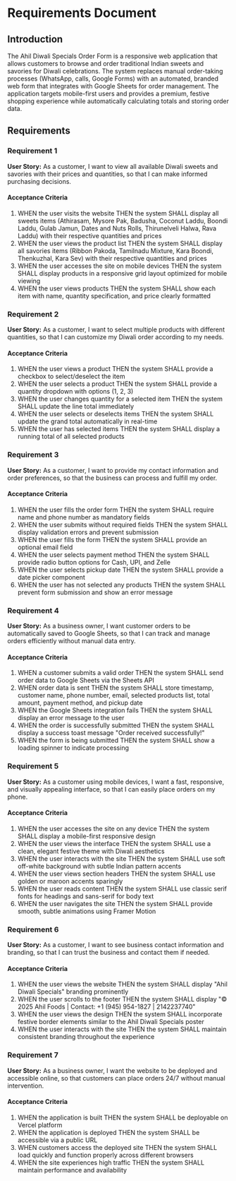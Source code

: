 # Requirements Document

## Introduction

The Ahil Diwali Specials Order Form is a responsive web application that allows customers to browse and order traditional Indian sweets and savories for Diwali celebrations. The system replaces manual order-taking processes (WhatsApp, calls, Google Forms) with an automated, branded web form that integrates with Google Sheets for order management. The application targets mobile-first users and provides a premium, festive shopping experience while automatically calculating totals and storing order data.

## Requirements

### Requirement 1

**User Story:** As a customer, I want to view all available Diwali sweets and savories with their prices and quantities, so that I can make informed purchasing decisions.

#### Acceptance Criteria

1. WHEN the user visits the website THEN the system SHALL display all sweets items (Athirasam, Mysore Pak, Badusha, Coconut Laddu, Boondi Laddu, Gulab Jamun, Dates and Nuts Rolls, Thirunelveli Halwa, Rava Laddu) with their respective quantities and prices
2. WHEN the user views the product list THEN the system SHALL display all savories items (Ribbon Pakoda, Tamilnadu Mixture, Kara Boondi, Thenkuzhal, Kara Sev) with their respective quantities and prices
3. WHEN the user accesses the site on mobile devices THEN the system SHALL display products in a responsive grid layout optimized for mobile viewing
4. WHEN the user views products THEN the system SHALL show each item with name, quantity specification, and price clearly formatted

### Requirement 2

**User Story:** As a customer, I want to select multiple products with different quantities, so that I can customize my Diwali order according to my needs.

#### Acceptance Criteria

1. WHEN the user views a product THEN the system SHALL provide a checkbox to select/deselect the item
2. WHEN the user selects a product THEN the system SHALL provide a quantity dropdown with options (1, 2, 3)
3. WHEN the user changes quantity for a selected item THEN the system SHALL update the line total immediately
4. WHEN the user selects or deselects items THEN the system SHALL update the grand total automatically in real-time
5. WHEN the user has selected items THEN the system SHALL display a running total of all selected products

### Requirement 3

**User Story:** As a customer, I want to provide my contact information and order preferences, so that the business can process and fulfill my order.

#### Acceptance Criteria

1. WHEN the user fills the order form THEN the system SHALL require name and phone number as mandatory fields
2. WHEN the user submits without required fields THEN the system SHALL display validation errors and prevent submission
3. WHEN the user fills the form THEN the system SHALL provide an optional email field
4. WHEN the user selects payment method THEN the system SHALL provide radio button options for Cash, UPI, and Zelle
5. WHEN the user selects pickup date THEN the system SHALL provide a date picker component
6. WHEN the user has not selected any products THEN the system SHALL prevent form submission and show an error message

### Requirement 4

**User Story:** As a business owner, I want customer orders to be automatically saved to Google Sheets, so that I can track and manage orders efficiently without manual data entry.

#### Acceptance Criteria

1. WHEN a customer submits a valid order THEN the system SHALL send order data to Google Sheets via the Sheets API
2. WHEN order data is sent THEN the system SHALL store timestamp, customer name, phone number, email, selected products list, total amount, payment method, and pickup date
3. WHEN the Google Sheets integration fails THEN the system SHALL display an error message to the user
4. WHEN the order is successfully submitted THEN the system SHALL display a success toast message "Order received successfully!"
5. WHEN the form is being submitted THEN the system SHALL show a loading spinner to indicate processing

### Requirement 5

**User Story:** As a customer using mobile devices, I want a fast, responsive, and visually appealing interface, so that I can easily place orders on my phone.

#### Acceptance Criteria

1. WHEN the user accesses the site on any device THEN the system SHALL display a mobile-first responsive design
2. WHEN the user views the interface THEN the system SHALL use a clean, elegant festive theme with Diwali aesthetics
3. WHEN the user interacts with the site THEN the system SHALL use soft off-white background with subtle Indian pattern accents
4. WHEN the user views section headers THEN the system SHALL use golden or maroon accents sparingly
5. WHEN the user reads content THEN the system SHALL use classic serif fonts for headings and sans-serif for body text
6. WHEN the user navigates the site THEN the system SHALL provide smooth, subtle animations using Framer Motion

### Requirement 6

**User Story:** As a customer, I want to see business contact information and branding, so that I can trust the business and contact them if needed.

#### Acceptance Criteria

1. WHEN the user views the website THEN the system SHALL display "Ahil Diwali Specials" branding prominently
2. WHEN the user scrolls to the footer THEN the system SHALL display "© 2025 Ahil Foods | Contact: +1 (945) 954-1827 | 2142237740"
3. WHEN the user views the design THEN the system SHALL incorporate festive border elements similar to the Ahil Diwali Specials poster
4. WHEN the user interacts with the site THEN the system SHALL maintain consistent branding throughout the experience

### Requirement 7

**User Story:** As a business owner, I want the website to be deployed and accessible online, so that customers can place orders 24/7 without manual intervention.

#### Acceptance Criteria

1. WHEN the application is built THEN the system SHALL be deployable on Vercel platform
2. WHEN the application is deployed THEN the system SHALL be accessible via a public URL
3. WHEN customers access the deployed site THEN the system SHALL load quickly and function properly across different browsers
4. WHEN the site experiences high traffic THEN the system SHALL maintain performance and availability